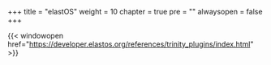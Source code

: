 
+++
title = "elastOS"
weight = 10
chapter = true
pre = ""
alwaysopen = false
+++

{{< windowopen href="https://developer.elastos.org/references/trinity_plugins/index.html" >}}
